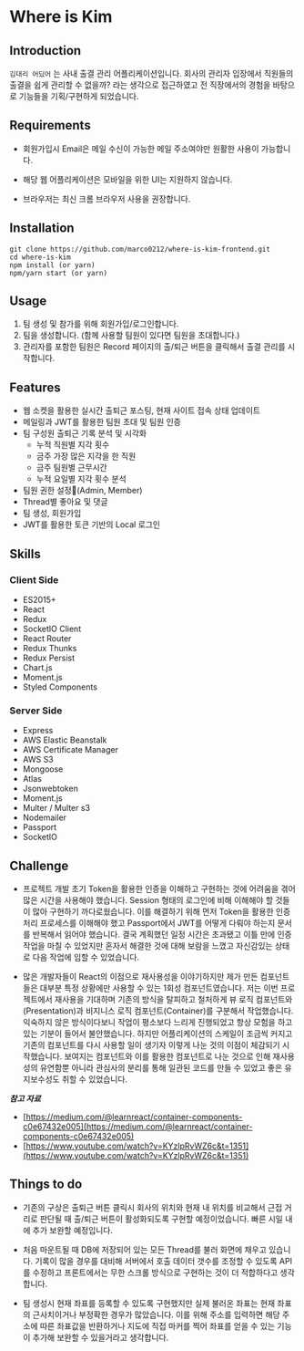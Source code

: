 # Where is Kim

## Introduction

`김대리 어딨어` 는 사내 출결 관리 어플리케이션입니다. 회사의 관리자 입장에서 직원들의 출결을 쉽게 관리할 수 없을까? 라는 생각으로 접근하였고 전 직장에서의 경험을 바탕으로 기능들을 기획/구현하게 되었습니다.

## Requirements

- 회원가입시 Email은 메일 수신이 가능한 메일 주소여야만 원활한 사용이 가능합니다.

- 해당 웹 어플리케이션은 모바일을 위한 UI는 지원하지 않습니다.

- 브라우저는 최신 크롬 브라우저 사용을 권장합니다.

## Installation

```
git clone https://github.com/marco0212/where-is-kim-frontend.git
cd where-is-kim
npm install (or yarn)
npm/yarn start (or yarn)
```

## Usage

1. 팀 생성 및 참가를 위해 회원가입/로그인합니다.
2. 팀을 생성합니다. (함께 사용할 팀원이 있다면 팀원을 초대합니다.)
3. 관리자를 포함한 팀원은 Record 페이지의 출/퇴근 버튼을 클릭해서 출결 관리를 시작합니다.

## Features

- 웹 소켓을 활용한 실시간 출퇴근 포스팅, 현재 사이트 접속 상태 업데이트
- 메일링과 JWT를 활용한 팀원 초대 및 팀원 인증
- 팀 구성원 출퇴근 기록 분석 및 시각화
  - 누적 직원별 지각 횟수
  - 금주 가장 많은 지각을 한 직원
  - 금주 팀원별 근무시간
  - 누적 요일별 지각 횟수 분석
- 팀원 권한 설정(Admin, Member)
- Thread별 좋아요 및 댓글
- 팀 생성, 회원가입
- JWT를 활용한 토큰 기반의 Local 로그인

## Skills

### Client Side

- ES2015+
- React
- Redux
- SocketIO Client
- React Router
- Redux Thunks
- Redux Persist
- Chart.js
- Moment.js
- Styled Components


### Server Side

- Express
- AWS Elastic Beanstalk
- AWS Certificate Manager
- AWS S3
- Mongoose
- Atlas
- Jsonwebtoken
- Moment.js
- Multer / Multer s3
- Nodemailer
- Passport
- SocketIO

## Challenge

- 프로젝트 개발 초기 Token을 활용한 인증을 이해하고 구현하는 것에 어려움을 겪어 많은 시간을 사용해야 했습니다. Session 형태의 로그인에 비해 이해해야 할 것들이 많아 구현하기 까다로웠습니다. 이를 해결하기 위해 먼저 Token을 활용한 인증 처리 프로세스를 이해해야 했고 Passport에서 JWT를 어떻게 다뤄야 하는지 문서를 반복해서 읽어야 했습니다. 결국 계획했던 일정 시간은 초과됐고 이틀 만에 인증 작업을 마칠 수 있었지만 혼자서 해결한 것에 대해 보람을 느꼈고 자신감있는 상태로 다음 작업에 임할 수 있었습니다.

- 많은 개발자들이 React의 이점으로 재사용성을 이야기하지만 제가 만든 컴포넌트들은 대부분 특정 상황에만 사용할 수 있는 1회성 컴포넌트였습니다. 저는 이번 프로젝트에서 재사용을 기대하며 기존의 방식을 탈피하고 철처하게 뷰 로직 컴포넌트와(Presentation)과 비지니스 로직 컴포넌트(Container)를 구분해서 작업했습니다. 익숙하지 않은 방식이다보니 작업이 평소보다 느리게 진행되었고 항상 모험을 하고 있는 기분이 들어서 불안했습니다. 하지만 어플리케이션의 스케일이 조금씩 커지고 기존의 컴포넌트를 다시 사용할 일이 생기자 이렇게 나눈 것의 이점이 체감되기 시작했습니다. 보여지는 컴포넌트와 이를 활용한 컴포넌트로 나눈 것으로 인해 재사용성의 유연함뿐 아니라 관심사의 분리를 통해 일관된 코드를 만들 수 있었고 좋은 유지보수성도 취할 수 있었습니다.

***참고 자료***
- [https://medium.com/@learnreact/container-components-c0e67432e005](https://medium.com/@learnreact/container-components-c0e67432e005)
- [https://www.youtube.com/watch?v=KYzlpRvWZ6c&t=1351](https://www.youtube.com/watch?v=KYzlpRvWZ6c&t=1351)

## Things to do

- 기존의 구상은 출퇴근 버튼 클릭시 회사의 위치와 현재 내 위치를 비교해서 근접 거리로 판단될 때 출/퇴근 버튼이 활성화되도록 구현할 예정이었습니다. 빠른 시일 내에 추가 보완할 예정입니다.

- 처음 마운트될 때 DB에 저장되어 있는 모든 Thread를 불러 화면에 채우고 있습니다. 기록이 많을 경우를 대비해 서버에서 호출 데이터 갯수를 조정할 수 있도록 API를 수정하고 프론트에서는 무한 스크롤 방식으로 구현하는 것이 더 적합하다고 생각합니다.

- 팀 생성시 현재 좌표를 등록할 수 있도록 구현했지만 실제 불러온 좌표는 현재 좌표의 근사치이거나 부정확한 경우가 많았습니다. 이를 위해 주소를 입력하면 해당 주소에 따른 좌표값을 반환하거나 지도에 직접 마커를 찍어 좌표를 얻을 수 있는 기능이 추가해 보완할 수 있을거라고 생각합니다.